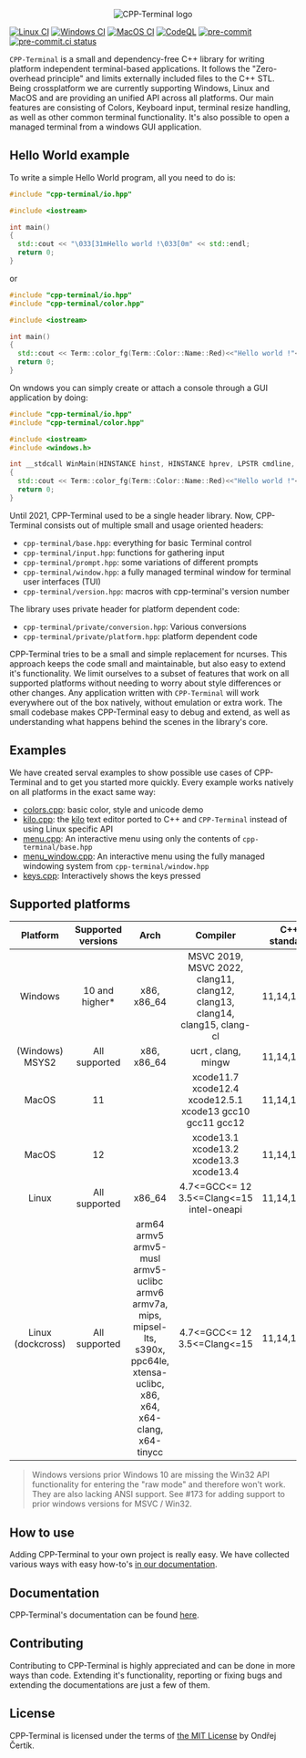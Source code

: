 <p align="center">
  <img src="logo.svg" alt="CPP-Terminal logo"/>
</p>

[![Linux CI](https://github.com/jupyter-xeus/cpp-terminal/actions/workflows/linux.yml/badge.svg)](https://github.com/jupyter-xeus/cpp-terminal/actions/workflows/linux.yml)
[![Windows CI](https://github.com/jupyter-xeus/cpp-terminal/actions/workflows/windows.yml/badge.svg)](https://github.com/jupyter-xeus/cpp-terminal/actions/workflows/windows.yml)
[![MacOS CI](https://github.com/jupyter-xeus/cpp-terminal/actions/workflows/macOS.yml/badge.svg)](https://github.com/jupyter-xeus/cpp-terminal/actions/workflows/macOS.yml)
[![CodeQL](https://github.com/jupyter-xeus/cpp-terminal/actions/workflows/codeql-analysis.yml/badge.svg)](https://github.com/jupyter-xeus/cpp-terminal/actions/workflows/codeql-analysis.yml)
[![pre-commit](https://github.com/jupyter-xeus/cpp-terminal/actions/workflows/pre-commit-check.yml/badge.svg)](https://github.com/jupyter-xeus/cpp-terminal/actions/workflows/pre-commit-check.yml)
[![pre-commit.ci status](https://results.pre-commit.ci/badge/github/jupyter-xeus/cpp-terminal/master.svg)](https://results.pre-commit.ci/latest/github/jupyter-xeus/cpp-terminal/maset)

`CPP-Terminal` is a small and dependency-free C++ library for writing platform independent terminal-based applications. It follows the "Zero-overhead principle" and limits externally included files to the C++ STL. Being crossplatform we are currently supporting Windows, Linux and MacOS and are providing an unified API across all platforms. Our main features are consisting of Colors, Keyboard input, terminal resize handling, as well as other common terminal functionality. It's also possible to open a managed terminal from a windows GUI application.

## Hello World example

To write a simple Hello World program, all you need to do is:

```cpp
#include "cpp-terminal/io.hpp"

#include <iostream>

int main()
{
  std::cout << "\033[31mHello world !\033[0m" << std::endl;
  return 0;
}
```

or

```cpp
#include "cpp-terminal/io.hpp"
#include "cpp-terminal/color.hpp"

#include <iostream>

int main()
{
  std::cout << Term::color_fg(Term::Color::Name::Red)<<"Hello world !"<<color_fg(Term::Color::Name::Default)<< std::endl;
  return 0;
}
```

On wndows you can simply create or attach a console through a GUI application by doing:

```cpp
#include "cpp-terminal/io.hpp"
#include "cpp-terminal/color.hpp"

#include <iostream>
#include <windows.h>

int __stdcall WinMain(HINSTANCE hinst, HINSTANCE hprev, LPSTR cmdline, int show)
{
  std::cout << Term::color_fg(Term::Color::Name::Red)<<"Hello world !"<<color_fg(Term::Color::Name::Default)<< std::endl;
  return 0;
}
```

Until 2021, CPP-Terminal used to be a single header library. Now, CPP-Terminal consists out of multiple small and usage oriented headers:

- `cpp-terminal/base.hpp`: everything for basic Terminal control
- `cpp-terminal/input.hpp`: functions for gathering input
- `cpp-terminal/prompt.hpp`: some variations of different prompts
- `cpp-terminal/window.hpp`: a fully managed terminal window for terminal user interfaces (TUI)
- `cpp-terminal/version.hpp`: macros with cpp-terminal's version number

The library uses private header for platform dependent code:

- `cpp-terminal/private/conversion.hpp`: Various conversions
- `cpp-terminal/private/platform.hpp`: platform dependent code

CPP-Terminal tries to be a small and simple replacement for ncurses. This approach keeps the code small and maintainable, but also easy to extend it's functionality. We limit ourselves to a subset of features that work on all supported platforms without needing to worry about style differences or other changes. Any application written with `CPP-Terminal` will work everywhere out of the box natively, without emulation or extra work. The small codebase makes CPP-Terminal easy to debug and extend, as well as understanding what happens behind the scenes in the library's core.


## Examples
We have created serval examples to show possible use cases of CPP-Terminal and to get you started more quickly. Every example works natively on all platforms in the exact same way:
- [colors.cpp](examples/colors.cpp): basic color, style and unicode demo
- [kilo.cpp](examples/kilo.cpp): the [kilo](https://github.com/snaptoken/kilo-src) text editor
  ported to C++ and `CPP-Terminal` instead of using Linux specific API
- [menu.cpp](examples/menu.cpp): An interactive menu using only the contents of `cpp-terminal/base.hpp`
- [menu_window.cpp](examples/menu_window.cpp): An interactive menu using the fully managed windowing system from `cpp-terminal/window.hpp`
- [keys.cpp](examples/keys.cpp): Interactively shows the keys pressed

## Supported platforms

|     Platform      | Supported versions |                                                                Arch                                                                |                                  Compiler                                   | C++ standard |
|:-----------------:|:------------------:|:----------------------------------------------------------------------------------------------------------------------------------:|:---------------------------------------------------------------------------:|:------------:|
|      Windows      |   10 and higher*   |                                                            x86, x86_64                                                             | MSVC 2019, MSVC 2022, clang11, clang12, clang13, clang14, clang15, clang-cl | 11,14,17,20  |
|  (Windows) MSYS2  |   All supported    |                                                            x86, x86_64                                                             |                            ucrt , clang,  mingw                             | 11,14,17,20  |
|       MacOS       |         11         |                                                                                                                                    |          xcode11.7 xcode12.4 xcode12.5.1 xcode13 gcc10 gcc11 gcc12          | 11,14,17,20  |
|       MacOS       |         12         |                                                                                                                                    |                   xcode13.1 xcode13.2 xcode13.3 xcode13.4                   | 11,14,17,20  |
|       Linux       |   All supported    |                                                               x86_64                                                               |                 4.7<=GCC<= 12  3.5<=Clang<=15  intel-oneapi                 | 11,14,17,20  |
| Linux (dockcross) |   All supported    | arm64 armv5 armv5-musl armv5-uclibc armv6 armv7a, mips, mipsel-lts, s390x, ppc64le, xtensa-uclibc, x86, x64, x64-clang, x64-tinycc |                        4.7<=GCC<= 12  3.5<=Clang<=15                        | 11,14,17,20  |

> Windows versions prior Windows 10 are missing the Win32 API functionality for entering the "raw mode" and therefore won't work. They are also lacking ANSI support. See #173 for adding support to prior windows versions for MSVC / Win32.

## How to use

Adding CPP-Terminal to your own project is really easy. We have collected various ways with easy how-to's [in our documentation](https://github.com/jupyter-xeus/cpp-terminal/wiki/Adding-CPP-Terminal-to-your-ptoject).

## Documentation

CPP-Terminal's documentation can be found [here](https://github.com/jupyter-xeus/cpp-terminal/wiki).

## Contributing

Contributing to CPP-Terminal is highly appreciated and can be done in more ways than code. Extending it's functionality, reporting or fixing bugs and extending the documentations are just a few of them.

## License

CPP-Terminal is licensed under the terms of [the MIT License](https://github.com/jupyter-xeus/cpp-terminal/blob/master/LICENSE) by Ondřej Čertík.
